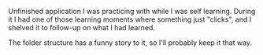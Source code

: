 Unfinished application I was practicing with while I was self learning. 
During it I had one of those learning moments where something just "clicks", and I shelved it to follow-up on what I had learned.

The folder structure has a funny story to it, so I'll probably keep it that way.
